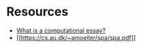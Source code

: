 # Resources

- [What is a computational essay?](https://blog.stephenwolfram.com/2017/11/what-is-a-computational-essay/)
- [[https://cs.au.dk/~amoeller/spa/spa.pdf]]